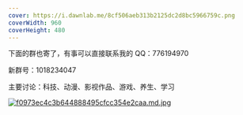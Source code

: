 ```yaml
---
cover: https://i.dawnlab.me/8cf506aeb313b2125dc2d8bc5966759c.png
coverWidth: 960
coverHeight: 480
---
```


下面的群也寄了，有事可以直接联系我的 QQ：776194970

新群号：1018234047

主要讨论：科技、动漫、影视作品、游戏、养生、学习

[![f0973ec4c3b644888495cfcc354e2caa.md.jpg](https://i.dawnlab.me/f0973ec4c3b644888495cfcc354e2caa.md.jpg)](https://speed.moe/image/tNOA)
